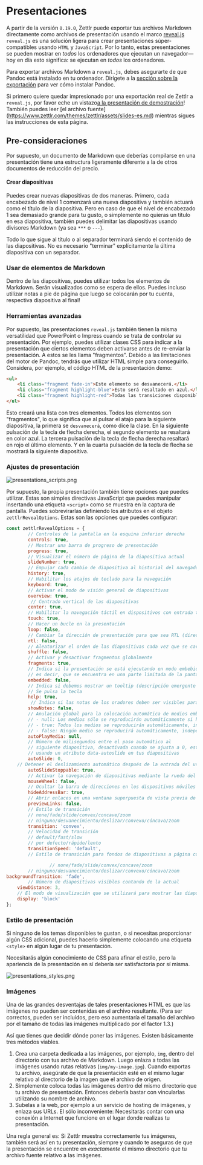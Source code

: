 # Presentaciones

A partir de la versión `0.19.0`, Zettlr puede exportar tus archivos Markdown directamente como archivos de presentación usando el marco [reveal.js](https://revealjs.com/#/) `reveal.js` es una solución ligera para crear presentaciones súper-compatibles usando `HTML` y `JavaScript`. Por lo tanto, estas presentaciones se pueden mostrar en _todos_ los ordenadores que ejecutan un navegador—hoy en día esto significa: se ejecutan en _todos_ los ordenadores.


Para exportar archivos Markdown a `reveal.js`, debes asegurarte de que Pandoc está instalado en tu ordenador. Dirígete a la [sección sobre la exportación](../core/export-es.md) para ver cómo instalar Pandoc.

Si primero quiere quedar impresionado por una exportación real de Zettlr a `reveal.js`, por favor eche un vistazo[a la presentación de demostración](https://zettlr.com/slides.revealjs.htm)! También puedes leer [el archivo fuente] (https://www.zettlr.com/themes/zettlr/assets/slides-es.md) mientras sigues las instrucciones de esta página.

## Pre-consideraciones

Por supuesto, un documento de Markdown que deberías compilarse en una presentación tiene una estructura ligeramente diferente a la de otros documentos de reducción del precio.

#### Crear diapositivas

Puedes crear nuevas diapositivas de dos maneras. Primero, cada encabezado de nivel 1 comenzará una nueva diapositiva y también actuará como el título de la diapositiva. Pero en caso de que el nivel de encabezado 1 sea demasiado grande para tu gusto, o simplemente no quieras un título en esa diapositiva, también puedes delimitar las diapositivas usando divisores Markdown (ya sea `***` o `---`).

Todo lo que sigue al título o al separador terminará siendo el contenido de las diapositivas. No es necesario "terminar" explícitamente la última diapositiva con un separador.

### Usar de elementos de Markdown

Dentro de las diapositivas, puedes utilizar todos los elementos de Markdown.
 Serán visualizados como se espera de ellos. Puedes incluso utilizar notas a pie de página que luego se colocarán por tu cuenta, respectiva diapositiva al final!

### Herramientas avanzadas

Por supuesto, las presentaciones `reveal.js` también tienen la misma versatilidad que PowerPoint o Impress cuando se trata de controlar su presentación. Por ejemplo, puedes utilizar clases CSS para indicar a la presentación que ciertos elementos deben activarse antes de re-enviar la presentación. A estos se les llama "fragmentos". Debido a las limitaciones del motor de Pandoc, tendrás que utilizar HTML simple para conseguirlo. Considera, por ejemplo, el código HTML de la presentación demo:

```html
<ul>
    <li class="fragment fade-in">Este elemento se desvanecerá.</li>
    <li class="fragment highlight-blue">Esto será resaltado en azul.</li>
    <li class="fragment highlight-red">Todas las transiciones disponibles están documentadas[aquí](https://github.com/hakimel/reveal.js/#fragments).</li>
</ul>
```

Esto creará una lista con tres elementos. Todos los elementos son "fragmentos", lo que significa que al pulsar el atajo para la siguiente diapositiva, la primera se `desvanecerá`, como dice la clase. En la siguiente pulsación de la tecla de flecha derecha, el segundo elemento se resaltará en color azul. La tercera pulsación de la tecla de flecha derecha resaltará en rojo el último elemento. Y en la cuarta pulsación de la tecla de flecha se mostrará la siguiente diapositiva.

### Ajustes de presentación

![presentations_scripts.png](../img/presentations_scripts.png)

Por supuesto, la propia presentación también tiene opciones que puedes utilizar.
 Estas son simples directivas JavaScript que puedes manipular insertando una etiqueta `<script>` como se muestra en la captura de pantalla. Puedes sobrevirarlas definiendo los atributos en el objeto `zettlrRevealOptions`. Estas son las opciones que puedes configurar:

```javascript
const zettlrRevealOptions = {
	    // Controles de la pantalla en la esquina inferior derecha
	    controls: true,
	    // Mostrar una barra de progreso de presentación
    	progress: true,
	    // Visualizar el número de página de la diapositiva actual
	    slideNumber: true,
	    // Empujar cada cambio de diapositiva al historial del navegador
    	history: true,
	    // Habilitar los atajos de teclado para la navegación
	    keyboard: true,
	    // Activar el modo de visión general de diapositivas
    	overview: true,
	     // Centrado vertical de las diapositivas
	    center: true,
	    // Habilitar la navegación táctil en dispositivos con entrada táctil
	    touch: true,
	    // Hacer un bucle en la presentación
    	loop: false,
	    // Cambiar la dirección de presentación para que sea RTL (dirección de redorrido derecha a izquierda?)
	    rtl: false,
	    // Aleatorizar el orden de las diapositivas cada vez que se carga la presentación.
	    shuffle: false,
	    // Activar y desactivar fragmentos globalmente
	    fragments: true,
	    // Indica si la presentación se está ejecutando en modo embebido/empotrado,
	    // es decir, que se encuentra en una parte limitada de la pantalla
	    embedded: false,
	    // Indica si debemos mostrar un tooltip (descripción emergente de ayuda) cuando el signo de interrogación
	    // Se pulsa la tecla
	    help: true,
	     // Indica si las notas de los oradores deben ser visibles para todos los espectadores.
	    showNotes: false,
	    // Anulación global para la colocación automática de medios embebidos (vídeo/audio/iframe)
	    // - null: Los medios sólo se reproducirán automáticamente si hay reproducción automática de datos.
	    // - true: Todos los medios se reproducirán automáticamente, independientemente de la configuración individual
	    // - false: Ningún medio se reproducirá automáticamente, independientemente de la configuración individual
	    autoPlayMedia: null,
	    // Número de milisegundos entre el paso automático al
	    // siguiente diapositiva, desactivada cuando se ajusta a 0, este valor puede ser sobreescrito
	    // usando un atributo data-autoslide en tus diapositivas
	    autoSlide: 0,
    // Detener el deslizamiento automático después de la entrada del usuario
	    autoSlideStoppable: true,
	    // Activar la navegación de diapositivas mediante la rueda del ratón
	    mouseWheel: false,
	    // Ocultar la barra de direcciones en los dispositivos móviles
	    hideAddressBar: true,
	    // Abrir enlaces en una ventana superpuesta de vista previa de iframe
    	previewLinks: false,
	    // Estilo de transición
	    // none/fade/slide/convex/concave/zoom
	    // ninguno/desvanecimiento/deslizar/convexo/cóncavo/zoom
	    transition: 'convex', 
	    // Velocidad de transición
	    // default/fast/slow
	    // por defecto/rápido/lento
	    transitionSpeed: 'default',
	    // Estilo de transición para fondos de diapositivas a página completa

    		    // none/fade/slide/convex/concave/zoom
	    // ninguno/desvanecimiento/deslizar/convexo/cóncavo/zoom
backgroundTransition: 'fade', 
	    // Número de diapositivas visibles contando de la actual
    viewDistance: 3,
    // El modo de visualización que se utilizará para mostrar las diapositivas
    display: 'block'
};
```

### Estilo de presentación

Si ninguno de los temas disponibles te gustan, o si necesitas proporcionar algún CSS adicional, puedes hacerlo simplemente colocando una etiqueta `<style>` en algún lugar de tu presentación.

Necesitarás algún conocimiento de CSS para afinar el estilo, pero la apariencia de la presentación en sí debería ser satisfactoria por sí misma.

![presentations_styles.png](../img/presentations_styles.png)

### Imágenes

Una de las grandes desventajas de tales presentaciones HTML es que las imágenes no pueden ser contenidas en el archivo resultante.
 (Para ser correctos, pueden ser incluidos, pero eso aumentaría el tamaño del archivo por el tamaño de todas las imágenes multiplicado por el factor 1.3.)

Así que tienes que decidir dónde poner las imágenes.
 Existen básicamente tres métodos viables.

1. Crea una carpeta dedicada a las imágenes, por ejemplo, `img`, dentro del directorio con tus archivo de Markdown. Luego enlaza a todas las imágenes usando rutas relativas (`img/my-image.jpg`). Cuando exportas tu archivo, asegúrate de que la presentación esté en el mismo lugar relativo al directorio de la imagen que el archivo de origen.
2. Simplemente coloca todas las imágenes dentro del mismo directorio que tu archivo de presentación. Entonces debería bastar con vincularlas utilizando su nombre de archivo.
3. Subelas a la web, por ejemplo a un servicio de hosting de imágenes, y enlaza sus URLs. El sólo inconveniente: Necesitarás contar con una conexión a Internet que funcione en el lugar donde realizas tu presentación.

Una regla general es: Si Zettlr muestra correctamente tus imágenes, también será así en tu presentación, siempre y cuando te aseguras de que la presentación se encuentre en _exactamente_ el mismo directorio que tu archivo fuente relativo a las imágenes.
